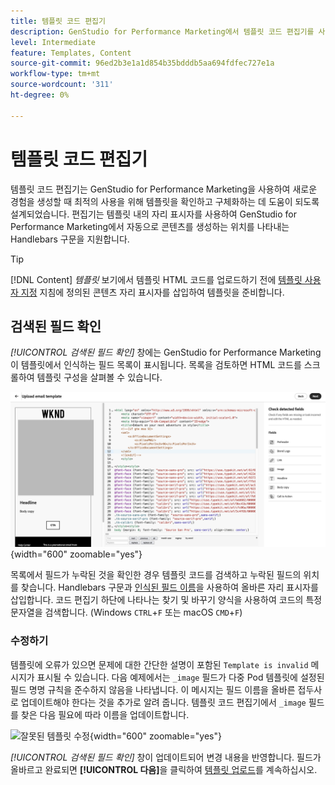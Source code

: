 ```yaml
---
title: 템플릿 코드 편집기
description: GenStudio for Performance Marketing에서 템플릿 코드 편집기를 사용하는 방법에 대해 알아봅니다.
level: Intermediate
feature: Templates, Content
source-git-commit: 96ed2b3e1a1d854b35bdddb5aa694fdfec727e1a
workflow-type: tm+mt
source-wordcount: '311'
ht-degree: 0%

---
```


# 템플릿 코드 편집기

템플릿 코드 편집기는 GenStudio for Performance Marketing을 사용하여 새로운 경험을 생성할 때 최적의 사용을 위해 템플릿을 확인하고 구체화하는 데 도움이 되도록 설계되었습니다. 편집기는 템플릿 내의 자리 표시자를 사용하여 GenStudio for Performance Marketing에서 자동으로 콘텐츠를 생성하는 위치를 나타내는 Handlebars 구문을 지원합니다.

>[!TIP]
>
>[!DNL Content] _템플릿_ 보기에서 템플릿 HTML 코드를 업로드하기 전에 [템플릿 사용자 지정](customize-template.md) 지침에 정의된 콘텐츠 자리 표시자를 삽입하여 템플릿을 준비합니다.

## 검색된 필드 확인

_[!UICONTROL 검색된 필드 확인]_ 창에는 GenStudio for Performance Marketing이 템플릿에서 인식하는 필드 목록이 표시됩니다. 목록을 검토하면 HTML 코드를 스크롤하여 템플릿 구성을 살펴볼 수 있습니다.

![코드 편집기 보기](/help/assets/template-detected-fields.png "검색된 필드 확인"){width="600" zoomable="yes"}

목록에서 필드가 누락된 것을 확인한 경우 템플릿 코드를 검색하고 누락된 필드의 위치를 찾습니다. Handlebars 구문과 [인식된 필드 이름](/help/user-guide/content/customize-template.md#recognized-field-names)을 사용하여 올바른 자리 표시자를 삽입합니다. 코드 편집기 하단에 나타나는 찾기 및 바꾸기 양식을 사용하여 코드의 특정 문자열을 검색합니다. (Windows `CTRL`+`F` 또는 macOS `CMD`+`F`)

### 수정하기

템플릿에 오류가 있으면 문제에 대한 간단한 설명이 포함된 `Template is invalid` 메시지가 표시될 수 있습니다. 다음 예제에서는 `_image` 필드가 다중 Pod 템플릿에 설정된 필드 명명 규칙을 준수하지 않음을 나타냅니다. 이 메시지는 필드 이름을 올바른 접두사로 업데이트해야 한다는 것을 추가로 알려 줍니다. 템플릿 코드 편집기에서 `_image` 필드를 찾은 다음 필요에 따라 이름을 업데이트합니다.

![잘못된 템플릿 수정](/help/assets/animation/template-code-editor.gif){width="600" zoomable="yes"}

_[!UICONTROL 검색된 필드 확인]_ 창이 업데이트되어 변경 내용을 반영합니다. 필드가 올바르고 완료되면 **[!UICONTROL 다음]**&#x200B;을 클릭하여 [템플릿 업로드](/help/user-guide/content/use-templates.md#add-a-template)를 계속하십시오.
